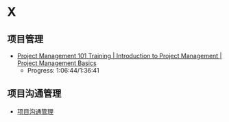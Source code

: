 # X
## 项目管理
- [Project Management 101 Training | Introduction to Project Management | Project Management Basics](https://www.youtube.com/watch?v=HDXkITHLZSI&feature=youtu.be)
  - Progress: 1:06:44/1:36:41
## 项目沟通管理
- [项目沟通管理](https://wiki.mbalib.com/wiki/%E9%A1%B9%E7%9B%AE%E6%B2%9F%E9%80%9A%E7%AE%A1%E7%90%86)